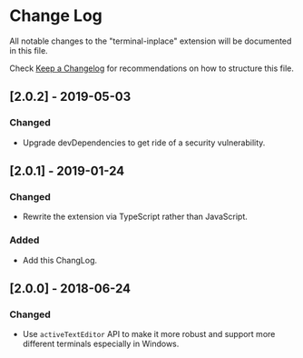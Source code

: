 # Change Log

All notable changes to the "terminal-inplace" extension will be documented in this file.

Check [Keep a Changelog](http://keepachangelog.com/) for recommendations on how to structure this file.

## [2.0.2] - 2019-05-03

### Changed

- Upgrade devDependencies to get ride of a security vulnerability.

## [2.0.1] - 2019-01-24

### Changed

- Rewrite the extension via TypeScript rather than JavaScript.

### Added

- Add this ChangLog.

## [2.0.0] - 2018-06-24

### Changed

- Use `activeTextEditor` API to make it more robust and support more different terminals especially in Windows.
